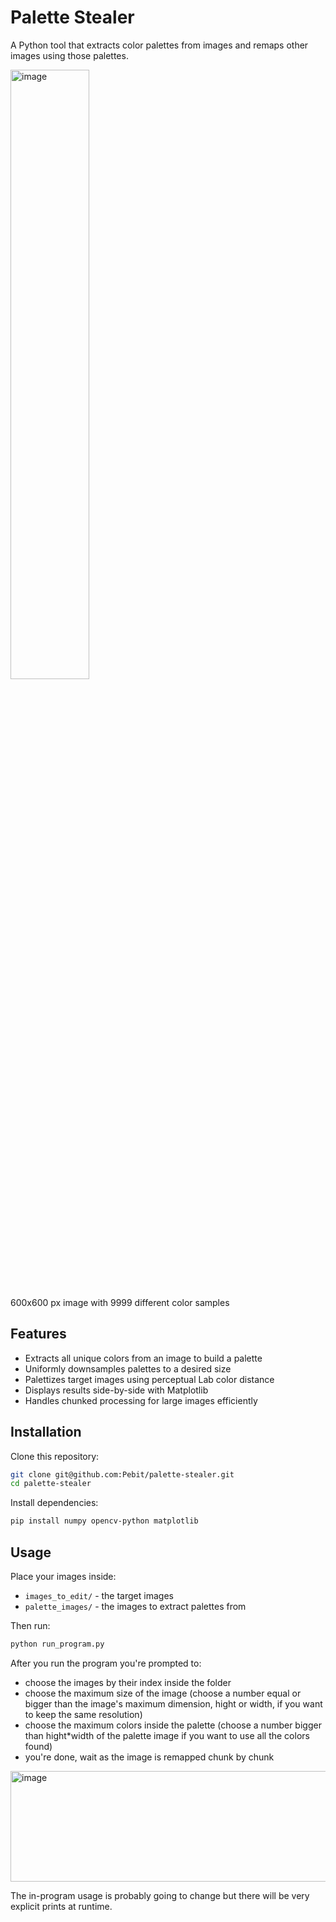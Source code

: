 # Palette Stealer

A Python tool that extracts color palettes from images and remaps other images using those palettes.

<img width="50%" alt="image" src="https://github.com/user-attachments/assets/d059d546-78a5-4468-b632-d4103e095732" />

600x600 px image with 9999 different color samples

## Features

- Extracts all unique colors from an image to build a palette
- Uniformly downsamples palettes to a desired size
- Palettizes target images using perceptual Lab color distance
- Displays results side-by-side with Matplotlib
- Handles chunked processing for large images efficiently

## Installation

Clone this repository:

```bash
git clone git@github.com:Pebit/palette-stealer.git
cd palette-stealer
```
Install dependencies:

```bash
pip install numpy opencv-python matplotlib
```

## Usage

Place your images inside:

- `images_to_edit/` - the target images
- `palette_images/` - the images to extract palettes from

Then run:

```bash
python run_program.py
```

After you run the program you're prompted to:

- choose the images by their index inside the folder
- choose the maximum size of the image (choose a number equal or bigger than the image's maximum dimension, hight or width, if you want to keep the same resolution)
- choose the maximum colors inside the palette (choose a number bigger than hight*width of the palette image if you want to use all the colors found)
- you're done, wait as the image is remapped chunk by chunk

<img width="524" height="177" alt="image" src="https://github.com/user-attachments/assets/063b69d4-cdd0-4688-9002-8964f67f8c88" />


The in-program usage is probably going to change but there will be very explicit prints at runtime.
